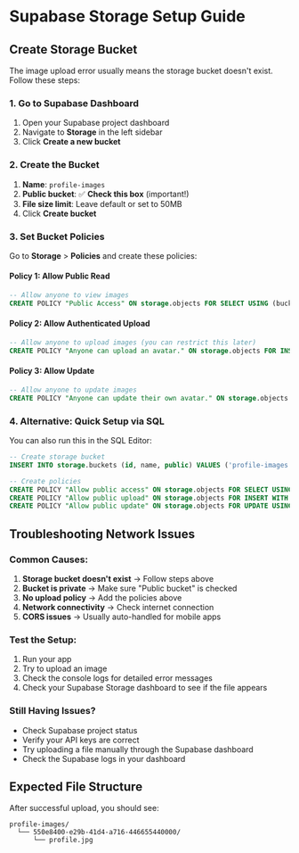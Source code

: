 # Supabase Storage Setup Guide

## Create Storage Bucket

The image upload error usually means the storage bucket doesn't exist. Follow these steps:

### 1. Go to Supabase Dashboard

1. Open your Supabase project dashboard
2. Navigate to **Storage** in the left sidebar
3. Click **Create a new bucket**

### 2. Create the Bucket

1. **Name**: `profile-images`
2. **Public bucket**: ✅ **Check this box** (important!)
3. **File size limit**: Leave default or set to 50MB
4. Click **Create bucket**

### 3. Set Bucket Policies

Go to **Storage** > **Policies** and create these policies:

#### Policy 1: Allow Public Read

```sql
-- Allow anyone to view images
CREATE POLICY "Public Access" ON storage.objects FOR SELECT USING (bucket_id = 'profile-images');
```

#### Policy 2: Allow Authenticated Upload

```sql
-- Allow anyone to upload images (you can restrict this later)
CREATE POLICY "Anyone can upload an avatar." ON storage.objects FOR INSERT WITH CHECK (bucket_id = 'profile-images');
```

#### Policy 3: Allow Update

```sql
-- Allow anyone to update images
CREATE POLICY "Anyone can update their own avatar." ON storage.objects FOR UPDATE USING (bucket_id = 'profile-images');
```

### 4. Alternative: Quick Setup via SQL

You can also run this in the SQL Editor:

```sql
-- Create storage bucket
INSERT INTO storage.buckets (id, name, public) VALUES ('profile-images', 'profile-images', true);

-- Create policies
CREATE POLICY "Allow public access" ON storage.objects FOR SELECT USING (bucket_id = 'profile-images');
CREATE POLICY "Allow public upload" ON storage.objects FOR INSERT WITH CHECK (bucket_id = 'profile-images');
CREATE POLICY "Allow public update" ON storage.objects FOR UPDATE USING (bucket_id = 'profile-images');
```

## Troubleshooting Network Issues

### Common Causes:

1. **Storage bucket doesn't exist** → Follow steps above
2. **Bucket is private** → Make sure "Public bucket" is checked
3. **No upload policy** → Add the policies above
4. **Network connectivity** → Check internet connection
5. **CORS issues** → Usually auto-handled for mobile apps

### Test the Setup:

1. Run your app
2. Try to upload an image
3. Check the console logs for detailed error messages
4. Check your Supabase Storage dashboard to see if the file appears

### Still Having Issues?

- Check Supabase project status
- Verify your API keys are correct
- Try uploading a file manually through the Supabase dashboard
- Check the Supabase logs in your dashboard

## Expected File Structure

After successful upload, you should see:

```
profile-images/
  └── 550e8400-e29b-41d4-a716-446655440000/
      └── profile.jpg
```
